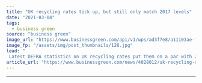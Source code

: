 ```yaml
---
title: "UK recycling rates tick up, but still only match 2017 levels"
date: "2021-03-04"
tags: 
  - business green
source: "business green"
image_url: "https://www.businessgreen.com/api/v1/wps/ad3f7e8/a11103ae-fea6-4ab2-91cc-86a57f10cbac/1/iStock-158174289-185x114.jpg"
image_fp: "/assets/img/post_thumbnails/128.jpg"
lead: "
 Latest DEFRA statistics on UK recycling rates put them on a par with 2017, although local authorities made some progress in diverting waste from landfill ..."
article_url: "https://www.businessgreen.com/news/4028012/uk-recycling-rates-tick-match-2017-levels"
---
```


---
